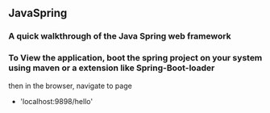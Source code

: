 ## JavaSpring

### A quick walkthrough of the Java Spring web framework

### To View the application, boot the spring project on your system using maven or a extension like Spring-Boot-loader

then in the browser, navigate to page

- 'localhost:9898/hello'
